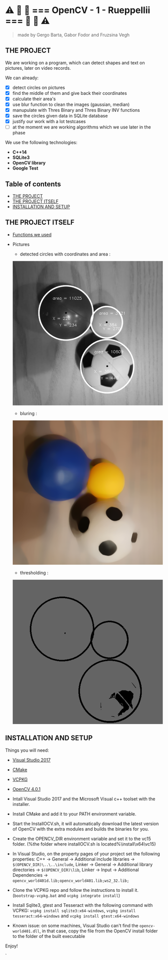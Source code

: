 # :warning:  :traffic_light:  :red_car:  === OpenCV - 1 - Rueppellii ===  :red_car:  :traffic_light:  :warning:
> made by Gergo Barta, Gabor Fodor and Fruzsina Vegh

## THE PROJECT
We are working on a program, which can detect shapes and text on pictures, later on video records.

We can already:
 - [x] detect circles on pictures
 - [x] find the middle of them and give back their coordinates
 - [x] calculate their area's
 - [x] use blur function to clean the images (gaussian, median)
 - [x] manupulate with Thres Binary and Thres Binary INV functions
 - [x] save the circles given data in SQLite database
 - [x] justify our work with a lot testcases
 - [ ] at the moment we are working algorithms which we use later in the phase

We use the following technologies:
* __C++14__
* __SQLite3__
* __OpenCV library__
* __Google Test__

## Table of contents
- [THE PROJECT](#the-project)
- [THE PROJECT ITSELF](#the-project-itself)
- [INSTALLATION AND SETUP](#installation-and-setup)


## THE PROJECT ITSELF
 - [Functions we used](OpenCV-VS/docs/functions.md)

 - Pictures
    - detected circles with coordinates and area :

    ![detected circles with coordinates and area](OpenCV-VS/img/detect_circles.PNG)
    - bluring :

    ![blured image](OpenCV-VS/img/detect_circles_2.PNG)
    - thresholding :
    
    ![threshold image](OpenCV-VS/img/detect_circles_3.PNG)




## INSTALLATION AND SETUP
 Things you will need:

 - [Visual Studio 2017](https://visualstudio.microsoft.com/downloads/)
 - [CMake](https://github.com/Kitware/CMake/releases/download/v3.14.0-rc1/cmake-3.14.0-rc1-win64-x64.msi)
 - [VCPKG](https://github.com/Microsoft/vcpkg)
 - [OpenCV 4.0.1](https://drive.google.com/open?id=11OIT6GlLsg0z8G8tLzs674nv5BZdKgfq)
 
 - Intall Visual Studio 2017 and the Microsoft Visual c++ toolset with the installer.
 - Install CMake and add it to your PATH environment variable.
 - Start the InstallOCV.sh, it will automatically download the latest version of OpenCV with the extra modules and builds the binaries for you.
 - Create the OPENCV_DIR environment variable and set it to the vc15 folder. (%the folder where installOCV.sh is located%\install\x64\vc15)
 - In Visual Studio, on the property pages of your project set the following properties: C++ -> General -> Additional include libraries -> `$(OPENCV_DIR)\..\..\include`, Linker -> General -> Additional library directories -> `$(OPENCV_DIR)\lib`, Linker -> Input -> Additional Dependencies ->  `opencv_world401d.lib;opencv_world401.lib;ws2_32.lib;`
 - Clone the VCPKG repo and follow the instructions to install it. (`bootstrap-vcpkg.bat` and `vcpkg integrate install`)
 - Install Sqlite3, gtest and Tesseract with the following command with VCPKG: `vcpkg install sqlite3:x64-windows`, `vcpkg install tesseract:x64-windows` and `vcpkg install gtest:x64-windows`
 - Known issue: on some machines, Visual Studio can't find the `opencv-world401.dll`, in that case, copy the file from the OpenCV install folder to the folder of the built executable
 
 Enjoy!
 
 
` 
 
 


